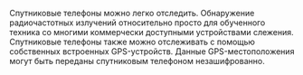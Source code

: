 [Title]: # (Опасность отслеживания)
[Order]: # (1)

Спутниковые телефоны можно легко отследить. Обнаружение радиочастотных излучений относительно просто для обученного техника со многими коммерчески доступными устройствами слежения. Спутниковые телефоны также можно отслеживать с помощью собственных встроенных GPS-устройств. Данные GPS-местоположения могут быть переданы спутниковым телефоном незашифрованно.